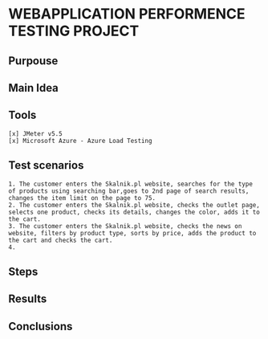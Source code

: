 # WEBAPPLICATION PERFORMENCE TESTING PROJECT

## Purpouse

## Main Idea

## Tools
	[x] JMeter v5.5
	[x] Microsoft Azure - Azure Load Testing

## Test scenarios
	1. The customer enters the Skalnik.pl website, searches for the type of products using searching bar,goes to 2nd page of search results, changes the item limit on the page to 75. 
	2. The customer enters the Skalnik.pl website, checks the outlet page, selects one product, checks its details, changes the color, adds it to the cart.
	3. The customer enters the Skalnik.pl website, checks the news on website, filters by product type, sorts by price, adds the product to the cart and checks the cart.
	4. 

## Steps

## Results

## Conclusions


